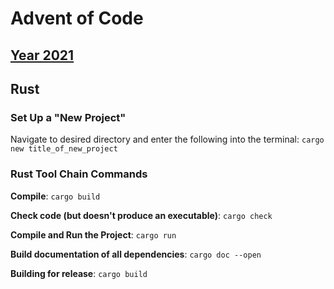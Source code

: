# Advent of Code

## [Year 2021](https://adventofcode.com/2021)

## Rust

### Set Up a "New Project"

Navigate to desired directory and enter the following into the terminal:
`cargo new title_of_new_project`

### Rust Tool Chain Commands

**Compile**: `cargo build`

**Check code (but doesn't produce an executable)**: `cargo check`

**Compile and Run the Project**: `cargo run`

**Build documentation of all dependencies**: `cargo doc --open`

**Building for release**: `cargo build`
